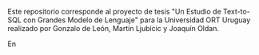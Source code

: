 Este repositorio corresponde al proyecto de tesis "Un Estudio de Text-to-SQL con Grandes Modelo de Lenguaje" para la Universidad ORT Uruguay realizado por Gonzalo de León, Martin Ljubicic y Joaquín Oldan.

En 
